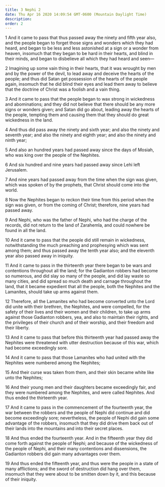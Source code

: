 ```yaml
---
title: 3 Nephi 2
date: Thu Apr 16 2020 14:09:54 GMT-0600 (Mountain Daylight Time)
description: 
order: 2
---
```


<p>
  1 And it came to pass that thus passed away the ninety and fifth year also,
  and the people began to forget those signs and wonders which they had heard,
  and began to be less and less astonished at a sign or a wonder from heaven,
  insomuch that they began to be hard in their hearts, and blind in their minds,
  and began to disbelieve all which they had heard and seen&#x2014;
</p>
<p>
  2 Imagining up some vain thing in their hearts, that it was wrought by men and
  by the power of the devil, to lead away and deceive the hearts of the people;
  and thus did Satan get possession of the hearts of the people again, insomuch
  that he did blind their eyes and lead them away to believe that the doctrine
  of Christ was a foolish and a vain thing.
</p>
<p>
  3 And it came to pass that the people began to wax strong in wickedness and
  abominations; and they did not believe that there should be any more signs or
  wonders given; and Satan did go about, leading away the hearts of the people,
  tempting them and causing them that they should do great wickedness in the
  land.
</p>
<p>
  4 And thus did pass away the ninety and sixth year; and also the ninety and
  seventh year; and also the ninety and eighth year; and also the ninety and
  ninth year;
</p>
<p>
  5 And also an hundred years had passed away since the days of Mosiah, who was
  king over the people of the Nephites.
</p>
<p>
  6 And six hundred and nine years had passed away since Lehi left Jerusalem.
</p>
<p>
  7 And nine years had passed away from the time when the sign was given, which
  was spoken of by the prophets, that Christ should come into the world.
</p>
<p>
  8 Now the Nephites began to reckon their time from this period when the sign
  was given, or from the coming of Christ; therefore, nine years had passed
  away.
</p>
<p>
  9 And Nephi, who was the father of Nephi, who had the charge of the records,
  did not return to the land of Zarahemla, and could nowhere be found in all the
  land.
</p>
<p>
  10 And it came to pass that the people did still remain in wickedness,
  notwithstanding the much preaching and prophesying which was sent among them;
  and thus passed away the tenth year also; and the eleventh year also passed
  away in iniquity.
</p>
<p>
  11 And it came to pass in the thirteenth year there began to be wars and
  contentions throughout all the land; for the Gadianton robbers had become so
  numerous, and did slay so many of the people, and did lay waste so many
  cities, and did spread so much death and carnage throughout the land, that it
  became expedient that all the people, both the Nephites and the Lamanites,
  should take up arms against them.
</p>
<p>
  12 Therefore, all the Lamanites who had become converted unto the Lord did
  unite with their brethren, the Nephites, and were compelled, for the safety of
  their lives and their women and their children, to take up arms against those
  Gadianton robbers, yea, and also to maintain their rights, and the privileges
  of their church and of their worship, and their freedom and their liberty.
</p>
<p>
  13 And it came to pass that before this thirteenth year had passed away the
  Nephites were threatened with utter destruction because of this war, which had
  become exceedingly sore.
</p>
<p>
  14 And it came to pass that those Lamanites who had united with the Nephites
  were numbered among the Nephites;
</p>
<p>
  15 And their curse was taken from them, and their skin became white like unto
  the Nephites;
</p>
<p>
  16 And their young men and their daughters became exceedingly fair, and they
  were numbered among the Nephites, and were called Nephites. And thus ended the
  thirteenth year.
</p>
<p>
  17 And it came to pass in the commencement of the fourteenth year, the war
  between the robbers and the people of Nephi did continue and did become
  exceedingly sore; nevertheless, the people of Nephi did gain some advantage of
  the robbers, insomuch that they did drive them back out of their lands into
  the mountains and into their secret places.
</p>
<p>
  18 And thus ended the fourteenth year. And in the fifteenth year they did come
  forth against the people of Nephi; and because of the wickedness of the people
  of Nephi, and their many contentions and dissensions, the Gadianton robbers
  did gain many advantages over them.
</p>
<p>
  19 And thus ended the fifteenth year, and thus were the people in a state of
  many afflictions; and the sword of destruction did hang over them, insomuch
  that they were about to be smitten down by it, and this because of their
  iniquity.
</p>

